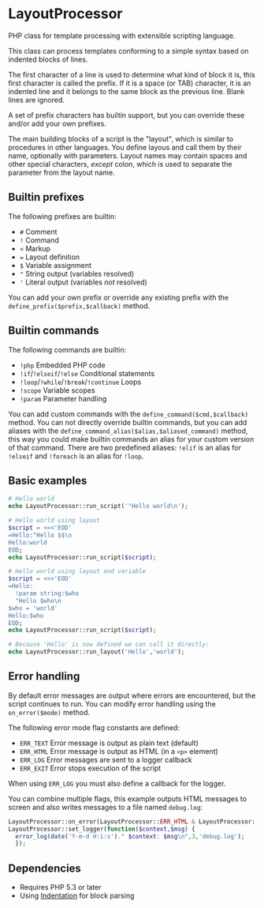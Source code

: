 # LayoutProcessor

PHP class for template processing with extensible scripting language.

This class can process templates conforming to a simple syntax based on indented blocks of lines. 

The first character of a line is used to determine what kind of block it is, this first character 
is called the prefix. If it is a space (or TAB) character, it is an indented line and it belongs to 
the same block as the previous line. Blank lines are ignored.

A set of prefix characters has builtin support, but you can override these and/or add your own prefixes.

The main building blocks of a script is the "layout", which is similar to procedures in other languages.
You define layous and call them by their name, optionally with parameters. Layout names may contain spaces 
and other special characters, *except* colon, which is used to separate the parameter from the layout name.

## Builtin prefixes

The following prefixes are builtin:

- `#` Comment
- `!` Command
- `<` Markup
- `=` Layout definition
- `$` Variable assignment 
- `"` String output (variables resolved)
- `'` Literal output (variables *not* resolved)

You can add your own prefix or override any existing prefix with the `define_prefix($prefix,$callback)` method.

## Builtin commands

The following commands are builtin:

- `!php` Embedded PHP code 
- `!if`/`!elseif`/`!else` Conditional statements
- `!loop`/`!while`/`!break`/`!continue` Loops
- `!scope` Variable scopes
- `!param` Parameter handling

You can add custom commands with the `define_command($cmd,$callback)` method. 
You can not directly override builtin commands, but you can add aliases with 
the `define_command_alias($alias,$aliased_command)` method, this way you could
make builtin commands an alias for your custom version of that command. 
There are two predefined aliases: `!elif` is an alias for `!elseif` and
`!foreach` is an alias for `!loop`.

## Basic examples

```php
# Hello world
echo LayoutProcessor::run_script('"Hello world\n');

# Hello world using layout
$script = <<<'EOD'
=Hello:"Hello $$\n
Hello:world
EOD;
echo LayoutProcessor::run_script($script);

# Hello world using layout and variable
$script = <<<'EOD'
=Hello:
  !param string:$who
  "Hello $who\n
$who = 'world'
Hello:$who
EOD;
echo LayoutProcessor::run_script($script);

# Because 'Hello' is now defined we can call it directly:
echo LayoutProcessor::run_layout('Hello','world');
```

## Error handling

By default error messages are output where errors are encountered, but the script continues to run. 
You can modify error handling using the `on_error($mode)` method. 

The following error mode flag constants are defined:

- `ERR_TEXT` Error message is output as plain text (default)
- `ERR_HTML` Error message is output as HTML (in a `<p>` element)
- `ERR_LOG` Error messages are sent to a logger callback
- `ERR_EXIT` Error stops execution of the script

When using `ERR_LOG` you must also define a callback for the logger.

You can combine multiple flags, this example outputs HTML messages to screen and also writes
messages to a file named `debug.log`:

```php
LayoutProcessor::on_error(LayoutProcessor::ERR_HTML & LayoutProcessor::ERR_LOG);
LayoutProcessor::set_logger(function($context,$msg) {
  error_log(date('Y-m-d H:i:s')." $context: $msg\n",3,'debug.log');
  });
```

## Dependencies

- Requires PHP 5.3 or later
- Using [Indentation](https://github.com/RogerBaklund/Indentation) for block parsing